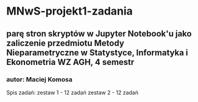 # MNwS-projekt1-zadania
## parę stron skryptów w Jupyter Notebook'u jako zaliczenie przedmiotu Metody Nieparametryczne w Statystyce, Informatyka i Ekonometria WZ AGH, 4 semestr
### autor: Maciej Komosa

Spis zadań:
zestaw 1 - 12 zadań
zestaw 2 - 12 zadań
